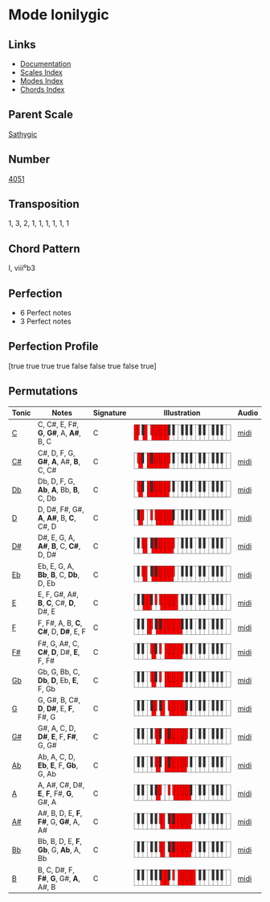 # Mode Ionilygic

## Links

- [Documentation](README.md)
- [Scales Index](Scales.md)
- [Modes Index](Modes.md)
- [Chords Index](Chords.md)

## Parent Scale

[Sathygic](ScaleSathygic.md)

## Number

[4051](https://ianring.com/musictheory/scales/4051)

## Transposition

1, 3, 2, 1, 1, 1, 1, 1, 1

## Chord Pattern

I, viii⁰b3

## Perfection

- 6 Perfect notes
- 3 Perfect notes

## Perfection Profile

[true true true true false false true false true]

## Permutations

| Tonic | Notes | Signature | Illustration | Audio |
|-------|-------|-----------|--------------|-------|
| [C](ModeCNaturalIonilygic.md) | C, C#, E, F#, **G**, **G#**, A, **A#**, B, C | C | ![CNaturalIonilygic](ModeCNaturalIonilygic.png) | [midi](https://github.com/edipermadi/music/blob/main/docs/ModeCNaturalIonilygic.mid?raw=true) |
| [C#](ModeCSharpIonilygic.md) | C#, D, F, G, **G#**, **A**, A#, **B**, C, C# | C | ![CSharpIonilygic](ModeCSharpIonilygic.png) | [midi](https://github.com/edipermadi/music/blob/main/docs/ModeCSharpIonilygic.mid?raw=true) |
| [Db](ModeDFlatIonilygic.md) | Db, D, F, G, **Ab**, **A**, Bb, **B**, C, Db | C | ![DFlatIonilygic](ModeDFlatIonilygic.png) | [midi](https://github.com/edipermadi/music/blob/main/docs/ModeDFlatIonilygic.mid?raw=true) |
| [D](ModeDNaturalIonilygic.md) | D, D#, F#, G#, **A**, **A#**, B, **C**, C#, D | C | ![DNaturalIonilygic](ModeDNaturalIonilygic.png) | [midi](https://github.com/edipermadi/music/blob/main/docs/ModeDNaturalIonilygic.mid?raw=true) |
| [D#](ModeDSharpIonilygic.md) | D#, E, G, A, **A#**, **B**, C, **C#**, D, D# | C | ![DSharpIonilygic](ModeDSharpIonilygic.png) | [midi](https://github.com/edipermadi/music/blob/main/docs/ModeDSharpIonilygic.mid?raw=true) |
| [Eb](ModeEFlatIonilygic.md) | Eb, E, G, A, **Bb**, **B**, C, **Db**, D, Eb | C | ![EFlatIonilygic](ModeEFlatIonilygic.png) | [midi](https://github.com/edipermadi/music/blob/main/docs/ModeEFlatIonilygic.mid?raw=true) |
| [E](ModeENaturalIonilygic.md) | E, F, G#, A#, **B**, **C**, C#, **D**, D#, E | C | ![ENaturalIonilygic](ModeENaturalIonilygic.png) | [midi](https://github.com/edipermadi/music/blob/main/docs/ModeENaturalIonilygic.mid?raw=true) |
| [F](ModeFNaturalIonilygic.md) | F, F#, A, B, **C**, **C#**, D, **D#**, E, F | C | ![FNaturalIonilygic](ModeFNaturalIonilygic.png) | [midi](https://github.com/edipermadi/music/blob/main/docs/ModeFNaturalIonilygic.mid?raw=true) |
| [F#](ModeFSharpIonilygic.md) | F#, G, A#, C, **C#**, **D**, D#, **E**, F, F# | C | ![FSharpIonilygic](ModeFSharpIonilygic.png) | [midi](https://github.com/edipermadi/music/blob/main/docs/ModeFSharpIonilygic.mid?raw=true) |
| [Gb](ModeGFlatIonilygic.md) | Gb, G, Bb, C, **Db**, **D**, Eb, **E**, F, Gb | C | ![GFlatIonilygic](ModeGFlatIonilygic.png) | [midi](https://github.com/edipermadi/music/blob/main/docs/ModeGFlatIonilygic.mid?raw=true) |
| [G](ModeGNaturalIonilygic.md) | G, G#, B, C#, **D**, **D#**, E, **F**, F#, G | C | ![GNaturalIonilygic](ModeGNaturalIonilygic.png) | [midi](https://github.com/edipermadi/music/blob/main/docs/ModeGNaturalIonilygic.mid?raw=true) |
| [G#](ModeGSharpIonilygic.md) | G#, A, C, D, **D#**, **E**, F, **F#**, G, G# | C | ![GSharpIonilygic](ModeGSharpIonilygic.png) | [midi](https://github.com/edipermadi/music/blob/main/docs/ModeGSharpIonilygic.mid?raw=true) |
| [Ab](ModeAFlatIonilygic.md) | Ab, A, C, D, **Eb**, **E**, F, **Gb**, G, Ab | C | ![AFlatIonilygic](ModeAFlatIonilygic.png) | [midi](https://github.com/edipermadi/music/blob/main/docs/ModeAFlatIonilygic.mid?raw=true) |
| [A](ModeANaturalIonilygic.md) | A, A#, C#, D#, **E**, **F**, F#, **G**, G#, A | C | ![ANaturalIonilygic](ModeANaturalIonilygic.png) | [midi](https://github.com/edipermadi/music/blob/main/docs/ModeANaturalIonilygic.mid?raw=true) |
| [A#](ModeASharpIonilygic.md) | A#, B, D, E, **F**, **F#**, G, **G#**, A, A# | C | ![ASharpIonilygic](ModeASharpIonilygic.png) | [midi](https://github.com/edipermadi/music/blob/main/docs/ModeASharpIonilygic.mid?raw=true) |
| [Bb](ModeBFlatIonilygic.md) | Bb, B, D, E, **F**, **Gb**, G, **Ab**, A, Bb | C | ![BFlatIonilygic](ModeBFlatIonilygic.png) | [midi](https://github.com/edipermadi/music/blob/main/docs/ModeBFlatIonilygic.mid?raw=true) |
| [B](ModeBNaturalIonilygic.md) | B, C, D#, F, **F#**, **G**, G#, **A**, A#, B | C | ![BNaturalIonilygic](ModeBNaturalIonilygic.png) | [midi](https://github.com/edipermadi/music/blob/main/docs/ModeBNaturalIonilygic.mid?raw=true) |
